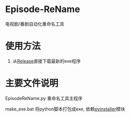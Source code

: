 # Episode-ReName
电视剧/番剧自动化重命名工具


# 使用方法
1. 从[Release](https://github.com/Nriver/Episode-ReName/releases)直接下载最新的exe程序


# 主要文件说明
EpisodeReName.py
重命名工具主程序

make_exe.bat
将python脚本打包成exe, 依赖[pyinstaller](https://github.com/pyinstaller/pyinstaller)模块